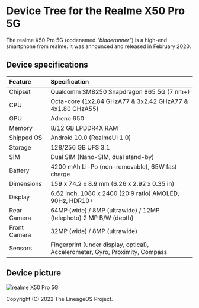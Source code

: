 # Device Tree for the Realme X50 Pro 5G

The realme X50 Pro 5G (codenamed _"bladerunner"_) is a high-end smartphone from realme. It was announced and released in February 2020.

## Device specifications

| Feature               | Specification                                                                 |
| :---------------------| :-----------------------------------------------------------------------------|
| Chipset               | Qualcomm SM8250 Snapdragon 865 5G (7 nm+)                                     |
| CPU                   | Octa-core (1x2.84 GHzA77 & 3x2.42 GHzA77 & 4x1.80 GHzA55)                     |
| GPU                   | Adreno 650                                                                    |
| Memory                | 8/12 GB LPDDR4X RAM                                                           |
| Shipped OS            | Android 10.0 (RealmeUI 1.0)                                                   |
| Storage               | 128/256 GB UFS 3.1                                                            |
| SIM                   | Dual SIM (Nano-SIM, dual stand-by)                                            |
| Battery               | 4200 mAh Li-Po (non-removable), 65W fast charge                               |
| Dimensions            | 159 x 74.2 x 8.9 mm (6.26 x 2.92 x 0.35 in)                                   |
| Display               | 6.62 inch, 1080 x 2400 (20:9 ratio) AMOLED, 90Hz, HDR10+                      |
| Rear Camera           | 64MP (wide) / 8MP (ultrawide) / 12MP (telephoto) 2 MP B/W (depth)             |
| Front Camera          | 32MP (wide) / 8MP (ultrawide)                                                 |
| Sensors               | Fingerprint (under display, optical), Accelerometer, Gyro, Proximity, Compass |

## Device picture

![realme X50 Pro 5G](https://fdn2.gsmarena.com/vv/pics/realme/realme-x50-pro-5g-1.jpg)

Copyright (C) 2022 The LineageOS Project.
